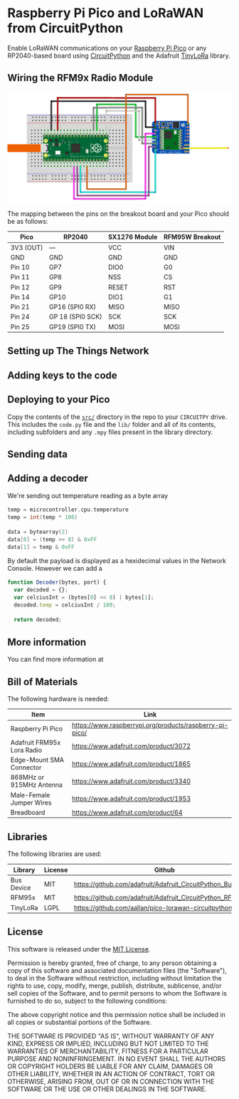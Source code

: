 # Raspberry Pi Pico and LoRaWAN from CircuitPython

Enable LoRaWAN communications on your [Raspberry Pi Pico](https://www.raspberrypi.org/products/raspberry-pi-pico/) or any RP2040-based board using [CircuitPython](https://circuitpython.org/board/raspberry_pi_pico/) and the Adafruit [TinyLoRa](https://github.com/adafruit/Adafruit_CircuitPython_TinyLoRa) library. 


## Wiring the RFM9x Radio Module

![Wiring diagram](/images/pico-and-rfm9x.png)

The mapping between the pins on the breakout board and your Pico should be as follows:

Pico | RP2040 | SX1276 Module | RFM95W Breakout
------------ | ------------- | ------------ | -------------
3V3 (OUT) | — | VCC | VIN
GND | GND | GND | GND
Pin 10 | GP7 | DIO0 | G0
Pin 11 | GP8 | NSS | CS
Pin 12 | GP9 | RESET | RST
Pin 14 | GP10 | DIO1 | G1
Pin 21 | GP16 (SPI0 RX) | MISO | MISO
Pin 24 | GP 18 (SPI0 SCK) | SCK | SCK
Pin 25 | GP19 (SPI0 TX) | MOSI | MOSI

## Setting up The Things Network


## Adding keys to the code


## Deploying to your Pico

Copy the contents of the [`src/`](https://github.com/aallan/pico-lorawan-circuitpython/tree/main/src) directory in the repo to your `CIRCUITPY` drive. This includes the `code.py` file and the `lib/` folder and all of its contents, including subfolders and any `.mpy` files present in the library directory.

## Sending data



## Adding a decoder

We're sending out temperature reading as a byte array

```C
temp = microcontroller.cpu.temperature
temp = int(temp * 100)

data = bytearray(2)
data[0] = (temp >> 8) & 0xFF
data[1] = temp & 0xFF
```

By default the payload is displayed as a hexidecimal values in the Network Console. However we can add a 

```javascript
function Decoder(bytes, port) {
  var decoded = {};
  var celciusInt = (bytes[0] << 8) | bytes[1];
  decoded.temp = celciusInt / 100;

  return decoded;
```

## More information

You can find more information at

## Bill of Materials

The following hardware is needed:

Item | Link 
------------ | -------------
Raspberry Pi Pico | https://www.raspberrypi.org/products/raspberry-pi-pico/
Adafruit FRM95x Lora Radio | https://www.adafruit.com/product/3072
Edge-Mount SMA Connector | https://www.adafruit.com/product/1865
868MHz or 915MHz Antenna | https://www.adafruit.com/product/3340
Male-Female Jumper Wires | https://www.adafruit.com/product/1953
Breadboard | https://www.adafruit.com/product/64

## Libraries

The following libraries are used:

Library | License | Github
------------ | ------------- | -------------
Bus Device | MIT | https://github.com/adafruit/Adafruit_CircuitPython_BusDevice
RFM95x | MIT | https://github.com/adafruit/Adafruit_CircuitPython_RFM9x
TinyLoRa | LGPL | https://github.com/aallan/pico-lorawan-circuitpython

## License

This software is released under the [MIT License](https://opensource.org/licenses/MIT).

Permission is hereby granted, free of charge, to any person obtaining a copy of this software and associated documentation files (the "Software"), to deal in the Software without restriction, including without limitation the rights to use, copy, modify, merge, publish, distribute, sublicense, and/or sell copies of the Software, and to permit persons to whom the Software is furnished to do so, subject to the following conditions:

The above copyright notice and this permission notice shall be included in all copies or substantial portions of the Software.

THE SOFTWARE IS PROVIDED "AS IS", WITHOUT WARRANTY OF ANY KIND, EXPRESS OR IMPLIED, INCLUDING BUT NOT LIMITED TO THE WARRANTIES OF MERCHANTABILITY, FITNESS FOR A PARTICULAR PURPOSE AND NONINFRINGEMENT. IN NO EVENT SHALL THE AUTHORS OR COPYRIGHT HOLDERS BE LIABLE FOR ANY CLAIM, DAMAGES OR OTHER LIABILITY, WHETHER IN AN ACTION OF CONTRACT, TORT OR OTHERWISE, ARISING FROM, OUT OF OR IN CONNECTION WITH THE SOFTWARE OR THE USE OR OTHER DEALINGS IN THE SOFTWARE.


